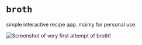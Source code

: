 # `broth`

simple interactive recipe app. mainly for personal use.

![Screenshot of very first attempt of broth!](https://ibb.co/1Gqns4K)
